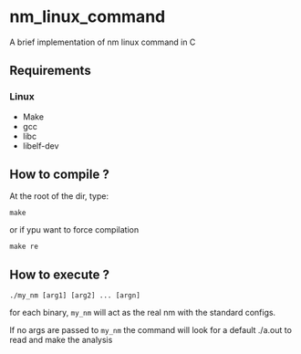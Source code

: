 # nm_linux_command
A brief implementation of nm linux command in C

## Requirements

### Linux
- Make
- gcc
- libc
- libelf-dev

## How to compile ?

At the root of the dir, type:

    make

or if ypu want to force compilation

    make re

## How to execute ?

    ./my_nm [arg1] [arg2] ... [argn]

for each binary, `my_nm` will act as the real nm with the standard configs.

If no args are passed to `my_nm` the command will look for a default ./a.out to read and make the analysis
